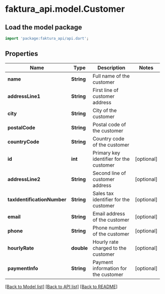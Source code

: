 # faktura_api.model.Customer

## Load the model package
```dart
import 'package:faktura_api/api.dart';
```

## Properties
Name | Type | Description | Notes
------------ | ------------- | ------------- | -------------
**name** | **String** | Full name of the customer | 
**addressLine1** | **String** | First line of customer address | 
**city** | **String** | City of the customer | 
**postalCode** | **String** | Postal code of the customer | 
**countryCode** | **String** | Country code of the customer | 
**id** | **int** | Primary key identifier for the customer | [optional] 
**addressLine2** | **String** | Second line of customer address | [optional] 
**taxIdentificationNumber** | **String** | Sales tax identifier for the customer | [optional] 
**email** | **String** | Email address of the customer | [optional] 
**phone** | **String** | Phone number of the customer | [optional] 
**hourlyRate** | **double** | Hourly rate charged to the customer | [optional] 
**paymentInfo** | **String** | Payment information for the customer | [optional] 

[[Back to Model list]](../README.md#documentation-for-models) [[Back to API list]](../README.md#documentation-for-api-endpoints) [[Back to README]](../README.md)


